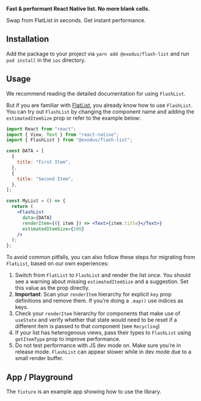 **Fast & performant React Native list. No more blank cells.**

Swap from FlatList in seconds. Get instant performance.

</div>

## Installation

Add the package to your project via `yarn add @exodus/flash-list` and run `pod install` in the `ios` directory.

## Usage

We recommend reading the detailed documentation for using `FlashList`.

But if you are familiar with [FlatList](https://reactnative.dev/docs/flatlist), you already know how to use `FlashList`. You can try out `FlashList` by changing the component name and adding the `estimatedItemSize` prop or refer to the example below:

```jsx
import React from "react";
import { View, Text } from "react-native";
import { FlashList } from "@exodus/flash-list";

const DATA = [
  {
    title: "First Item",
  },
  {
    title: "Second Item",
  },
];

const MyList = () => {
  return (
    <FlashList
      data={DATA}
      renderItem={({ item }) => <Text>{item.title}</Text>}
      estimatedItemSize={200}
    />
  );
};
```

To avoid common pitfalls, you can also follow these steps for migrating from `FlatList`, based on our own experiences:

1. Switch from `FlatList` to `FlashList` and render the list once. You should see a warning about missing `estimatedItemSize` and a suggestion. Set this value as the prop directly.
2. **Important**: Scan your `renderItem` hierarchy for explicit `key` prop definitions and remove them. If you’re doing a `.map()` use indices as keys.
3. Check your `renderItem` hierarchy for components that make use of `useState` and verify whether that state would need to be reset if a different item is passed to that component (see `Recycling`)
4. If your list has heterogenous views, pass their types to `FlashList` using `getItemType` prop to improve performance.
5. Do not test performance with JS dev mode on. Make sure you’re in release mode. `FlashList` can appear slower while in dev mode due to a small render buffer.

## App / Playground

The `fixture` is an example app showing how to use the library.
